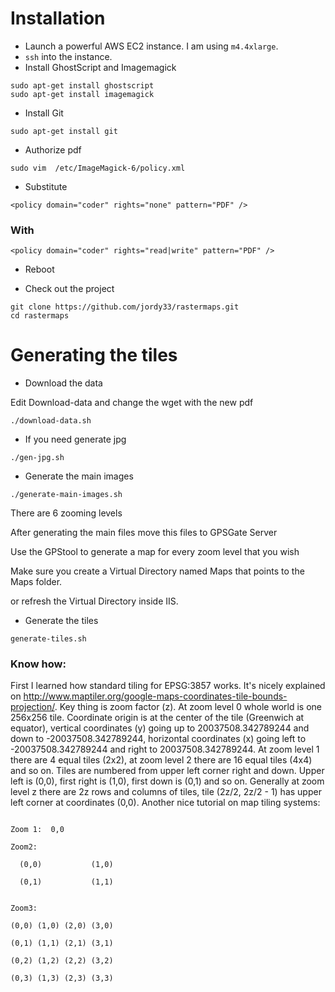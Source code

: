 
# Installation

* Launch a powerful AWS EC2 instance. I am using `m4.4xlarge`.
* `ssh` into the instance.
* Install GhostScript and Imagemagick

```
sudo apt-get install ghostscript 
sudo apt-get install imagemagick
```

* Install Git

```
sudo apt-get install git
```

* Authorize pdf

```
sudo vim  /etc/ImageMagick-6/policy.xml
```

* Substitute
```
<policy domain="coder" rights="none" pattern="PDF" />
```
### With
```
<policy domain="coder" rights="read|write" pattern="PDF" />
```

* Reboot

* Check out the project

```
git clone https://github.com/jordy33/rastermaps.git
cd rastermaps
```

# Generating the tiles

* Download the data

Edit Download-data and change the wget with the new pdf

```
./download-data.sh 
```

* If you need generate jpg
```
./gen-jpg.sh
```

* Generate the main images


```
./generate-main-images.sh 
```

There are 6 zooming levels

After generating the main files move this files to GPSGate Server

Use the GPStool to generate a map for every zoom level that you wish

Make sure you create a Virtual Directory named Maps that points to the Maps folder.
 
or refresh the Virtual Directory inside IIS.



* Generate the tiles

```
generate-tiles.sh 
```

### Know how:


First I learned how standard tiling for EPSG:3857 works. It's nicely explained on http://www.maptiler.org/google-maps-coordinates-tile-bounds-projection/. Key thing is zoom factor (z). At zoom level 0 whole world is one 256x256 tile. Coordinate origin is at the center of the tile (Greenwich at equator), vertical coordinates (y) going up to 20037508.342789244 and down to -20037508.342789244, horizontal coordinates (x) going left to -20037508.342789244 and right to 20037508.342789244. At zoom level 1 there are 4 equal tiles (2x2), at zoom level 2 there are 16 equal tiles (4x4) and so on. Tiles are numbered from upper left corner right and down. Upper left is (0,0), first right is (1,0), first down is (0,1) and so on. Generally at zoom level z there are 2z rows and columns of tiles, tile (2z/2, 2z/2 - 1) has upper left corner at coordinates (0,0). Another nice tutorial on map tiling systems:


```

Zoom 1:  0,0

Zoom2:

  (0,0)           (1,0)

  (0,1)           (1,1)


Zoom3:

(0,0) (1,0) (2,0) (3,0)

(0,1) (1,1) (2,1) (3,1)

(0,2) (1,2) (2,2) (3,2)

(0,3) (1,3) (2,3) (3,3)

```
